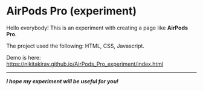 # AirPods Pro (experiment)
Hello everybody! This is an experiment with creating a page like **AirPods Pro**.

The project used the following: HTML, CSS, Javascript.

Demo is here: https://nikitakirav.github.io/AirPods_Pro_experiment/index.html

***
***I hope my experiment will be useful for you!***
